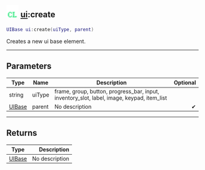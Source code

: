 ## <img src="../../.gitbook/assets/client.png" width="32" height="32" /> [ui](../ui/README.md):create

```lua
UIBase ui:create(uiType, parent)
```

Creates a new ui base element.<br>

-----------------
## Parameters

| Type   | Name | Description | Optional |
| ------ | ---- | ----------- | -------: |
| string | uiType | frame, group, button, progress_bar, input, inventory_slot, label, image, keypad, item_list |  |
| [UIBase](../uibase/README.md) | parent | No description | ✔ |

-----------------
## Returns

| Type   | Description |
| ------ | ----------: |
| [UIBase](../uibase/README.md) | No description |
